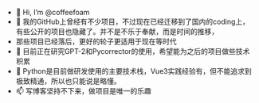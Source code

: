 - 👋 Hi, I’m @coffeefoam
- 👀 我的GitHub上曾经有不少项目，不过现在已经迁移到了国内的coding上，有些公开的项目也隐藏了。并不是不乐于奉献，而是时间的推移，
- 那些项目已经落后，更好的轮子更适用于现在等时代
- 🌱 目前正在研究GPT-2和Pycorrector的使用，希望能为之后的项目做些技术积累
- 💞️ Python是目前做研发使用的主要技术栈，Vue3实践经验有，但不能追求到极致精通，所以也只能说是略懂。
- 📫 写博客坚持不下来，做项目是唯一的乐趣

<!---
coffeefoam/coffeefoam is a ✨ special ✨ repository because its `README.md` (this file) appears on your GitHub profile.
You can click the Preview link to take a look at your changes.
--->
